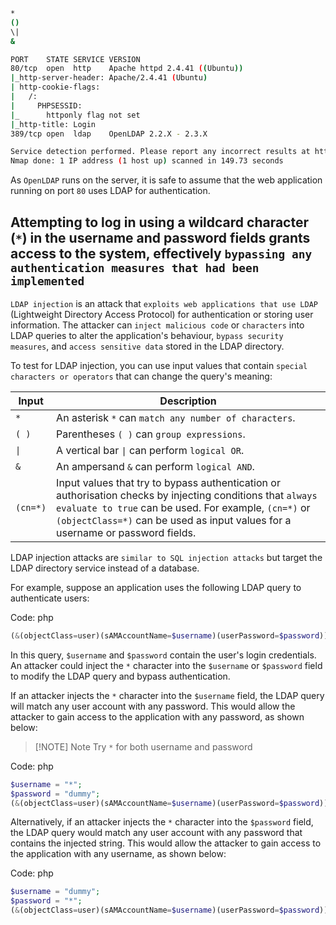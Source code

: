 ```bash
*
()
\|
&
```

```bash
PORT    STATE SERVICE VERSION
80/tcp  open  http    Apache httpd 2.4.41 ((Ubuntu))
|_http-server-header: Apache/2.4.41 (Ubuntu)
| http-cookie-flags: 
|   /: 
|     PHPSESSID: 
|_      httponly flag not set
|_http-title: Login
389/tcp open  ldap    OpenLDAP 2.2.X - 2.3.X

Service detection performed. Please report any incorrect results at https://nmap.org/submit/ .
Nmap done: 1 IP address (1 host up) scanned in 149.73 seconds
```

As `OpenLDAP` runs on the server, it is safe to assume that the web application running on port `80` uses LDAP for authentication.

Attempting to log in using a wildcard character (`*`) in the username and password fields grants access to the system, effectively `bypassing any authentication measures that had been implemented`
--------
`LDAP injection` is an attack that `exploits web applications that use LDAP` (Lightweight Directory Access Protocol) for authentication or storing user information. The attacker can `inject malicious code` or `characters` into LDAP queries to alter the application's behaviour, `bypass security measures`, and `access sensitive data` stored in the LDAP directory.

To test for LDAP injection, you can use input values that contain `special characters or operators` that can change the query's meaning:

| Input    | Description                                                                                                                                                                                                                                          |
| -------- | ---------------------------------------------------------------------------------------------------------------------------------------------------------------------------------------------------------------------------------------------------- |
| `*`      | An asterisk `*` can `match any number of characters`.                                                                                                                                                                                                |
| `( )`    | Parentheses `( )` can `group expressions`.                                                                                                                                                                                                           |
| `\|`     | A vertical bar `\|` can perform `logical OR`.                                                                                                                                                                                                        |
| `&`      | An ampersand `&` can perform `logical AND`.                                                                                                                                                                                                          |
| `(cn=*)` | Input values that try to bypass authentication or authorisation checks by injecting conditions that `always evaluate to true` can be used. For example, `(cn=*)` or `(objectClass=*)` can be used as input values for a username or password fields. |

LDAP injection attacks are `similar to SQL injection attacks` but target the LDAP directory service instead of a database.

For example, suppose an application uses the following LDAP query to authenticate users:

Code: php

```php
(&(objectClass=user)(sAMAccountName=$username)(userPassword=$password))
```

In this query, `$username` and `$password` contain the user's login credentials. An attacker could inject the `*` character into the `$username` or `$password` field to modify the LDAP query and bypass authentication.

If an attacker injects the `*` character into the `$username` field, the LDAP query will match any user account with any password. This would allow the attacker to gain access to the application with any password, as shown below:

> [!NOTE] Note
> Try `*` for both username and password

Code: php

```php
$username = "*";
$password = "dummy";
(&(objectClass=user)(sAMAccountName=$username)(userPassword=$password))
```

Alternatively, if an attacker injects the `*` character into the `$password` field, the LDAP query would match any user account with any password that contains the injected string. This would allow the attacker to gain access to the application with any username, as shown below:

Code: php

```php
$username = "dummy";
$password = "*";
(&(objectClass=user)(sAMAccountName=$username)(userPassword=$password))
```
